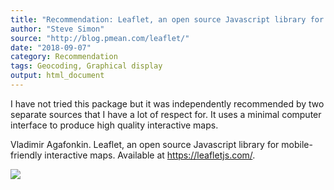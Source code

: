 ```yaml
---
title: "Recommendation: Leaflet, an open source Javascript library for mobile-friendly interactive maps"
author: "Steve Simon"
source: "http://blog.pmean.com/leaflet/"
date: "2018-09-07"
category: Recommendation
tags: Geocoding, Graphical display
output: html_document
---
```


I have not tried this package but it was independently recommended by
two separate sources that I have a lot of respect for. It uses a minimal
computer interface to produce high quality interactive
maps.

<!---More--->

Vladimir Agafonkin. Leaflet, an open source Javascript library for
mobile-friendly interactive maps. Available at <https://leafletjs.com/>.

![](../../../web/images/leaflet01.png)




